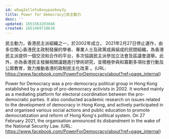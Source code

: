 ```yaml
---
id: w5wg2ellnfu8xoypazboy3y
title: Power for Democracy|民主動力
desc: ''
updated: 1653363203048
created: 1651469710638
---
```


民主動力，香港民主派組織之一，於2002年成立， 2021年2月27日停止運作，由多位關心香港民主政制發展的學者、專業人士及政黨成員組成的民間組織，為香港民主派提供一個交流和合作的平台，多次協調民主派參加立法會及區議會選舉。此外，亦為香港民主發展相關議題進行學術研究，並積極參與和籌劃多項社會行動及公眾教育，致力推動香港的政制民主化改革 。(URL: https://www.facebook.com/PowerForDemocracy/about?ref=page_internal)

Power for Democracy was a pro-democracy political group in Hong Kong established by a group of pro-democracy activists in 2002. It worked mainly as a mediating platform for electoral coordination between the pro-democratic parties. It also conducted academic research on issues related to the development of democracy in Hong Kong, and actively participated in and organised various social actions and public education to promote democratization and reform of Hong Kong's political system. On 27 February 2021, the organisation announced its disbandment in the wake of the National Security Law. (URL: https://www.facebook.com/PowerForDemocracy/about?ref=page_internal)